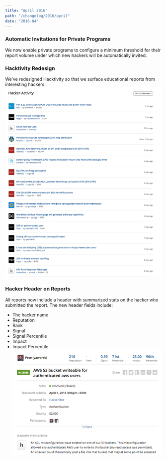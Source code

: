 ```yaml
---
title: "April 2016"
path: "/changelog/2016/april"
date: "2016-04"
---
```


### Automatic Invitations for Private Programs
We now enable private programs to configure a minimum threshold for their report volume under which new hackers will be automatically invited.

### Hacktivity Redesign
We’ve redesigned Hacktivity so that we surface educational reports from interesting hackers.
![april_2016_hacktivity_redesign](./images/april_2016_hacktivity_redesign.png)

### Hacker Header on Reports
All reports now include a header with summarized stats on the hacker who submitted the report. The new header fields include:
* The hacker name
* Reputation
* Rank
* Signal
* Signal Percentile
* Impact
* Impact Percentile
![april_2016_hacker_header](./images/april_2016_hacker_header.png)
